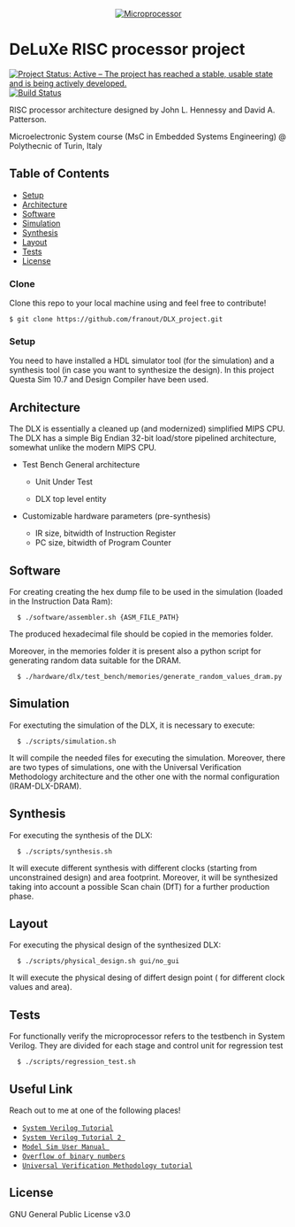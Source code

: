 <p align="center">
  <a href="https://www.tutorialspoint.com"><img src="https://www.tutorialspoint.com/basics_of_computers/images/microprocessor.jpg" title="Microprocessor" ></a>
</p>

# DeLuXe RISC processor project 

[![Project Status: Active – The project has reached a stable, usable state and is being actively developed.](https://www.repostatus.org/badges/latest/active.svg)](https://www.repostatus.org/#active)
[![Build Status](http://img.shields.io/travis/badges/badgerbadgerbadger.svg?style=flat-square)](https://travis-ci.org/badges/badgerbadgerbadger) 

RISC processor architecture designed by John L. Hennessy and David A. Patterson.

Microelectronic System course (MsC in Embedded Systems Engineering)  @ Polythecnic of Turin, Italy


## Table of Contents 


- [Setup](#setup)
- [Architecture](#architecture)
- [Software](#software)
- [Simulation](#simulation)
- [Synthesis](#synthesis)
- [Layout](#layout)
- [Tests](#tests)
- [License](#license)


### Clone
 Clone this repo to your local machine using and feel free to contribute!
  ```shell
  $ git clone https://github.com/franout/DLX_project.git
  ```
  

### Setup
You need to have installed a HDL simulator tool (for the simulation) and a synthesis tool (in case you want to synthesize the design).
In this project Questa Sim 10.7 and Design Compiler have been used.
  
  
## Architecture

The DLX is essentially a cleaned up (and modernized) simplified MIPS CPU. The DLX has a simple Big Endian 32-bit load/store pipelined architecture, somewhat unlike the modern MIPS CPU.

- Test Bench General architecture
  * Unit Under Test
  
  * DLX top level entity 
  
  
- Customizable hardware parameters (pre-synthesis)
    * IR size, bitwidth of Instruction Register 
    * PC size, bitwidth of Program Counter

## Software

For creating creating the hex dump file to be used in the simulation (loaded in the Instruction Data Ram):
```shell
  $ ./software/assembler.sh {ASM_FILE_PATH}
  ```
The produced hexadecimal file should be copied in the memories folder.

Moreover, in the memories folder it is present also a python script for generating random data suitable for the DRAM.
```shell
  $ ./hardware/dlx/test_bench/memories/generate_random_values_dram.py
  ```
## Simulation  
For exectuting the simulation of the DLX, it is necessary to execute:
```shell
  $ ./scripts/simulation.sh
  ```
  It will compile the needed files for executing the simulation. Moreover, there are two types of simulations, one with the Universal Verification Methodology architecture and the other one with the normal configuration (IRAM-DLX-DRAM).
## Synthesis 
For executing the synthesis of the DLX:
```shell
  $ ./scripts/synthesis.sh
  ```
  It will execute different synthesis with different clocks (starting from unconstrained design) and area footprint. Moreover, it will be synthesized taking into account a possible Scan chain (DfT) for a further production phase.
## Layout
For executing the physical design of the synthesized DLX:
```shell
  $ ./scripts/physical_design.sh gui/no_gui
  ```
It will execute the physical desing of differt design point ( for different clock values and area).

## Tests 
For functionally verify the microprocessor refers to the testbench in System Verilog. 
They are divided for each stage and control unit for regression test
```shell
  $ ./scripts/regression_test.sh
  ```
## Useful Link 

Reach out to me at one of the following places!

-  <a href="https://www.chipverify.com/systemverilog/systemverilog-tutorial" target="_blank">`System Verilog Tutorial`</a>
-  <a href="http://www.asic-world.com/systemverilog/index.html">`System Verilog Tutorial 2 `</a>
-  <a href="https://www.cc.gatech.edu/~hadi/teaching/cs3220/doc/modelsim/ModelSim_Users_Manual_v10.1c.pdf" target="_blank">`Model Sim User Manual `</a>
-  <a href="https://www.doc.ic.ac.uk/~eedwards/compsys/arithmetic/index.html" target="_blank">`Overflow of binary numbers`</a>
-  <a href="https://www.chipverify.com/uvm/uvm-tutorial" target="_blank">`Universal Verification Methodology tutorial`</a>

## License
GNU General Public License v3.0



